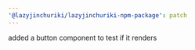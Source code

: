 ```yaml
---
'@lazyjinchuriki/lazyjinchuriki-npm-package': patch
---
```


added a button component to test if it renders
